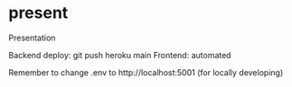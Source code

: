 # present
Presentation

Backend deploy: git push heroku main 
Frontend: automated

Remember to change .env to http://localhost:5001 (for locally developing)

